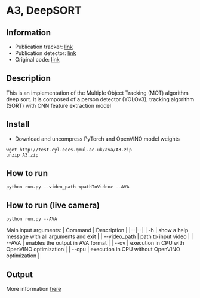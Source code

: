 # A3, DeepSORT

## Information
 - Publication tracker: [link](https://arxiv.org/abs/1602.00763)
 - Publication detector: [link](https://arxiv.org/abs/1804.02767)
 - Original code: [link](https://github.com/ZQPei/deep_sort_pytorch)

## Description

This is an implementation of the Multiple Object Tracking (MOT) algorithm deep sort. It is composed of a person detector (YOLOv3), tracking algorithm (SORT) with CNN feature extraction model 

## Install
- Download and uncompress PyTorch and OpenVINO model weights
```
wget http://test-cyl.eecs.qmul.ac.uk/ava/A3.zip
unzip A3.zip
```

## How to run
```
python run.py --video_path <pathToVideo> --AVA
```

## How to run (live camera)
```
python run.py --AVA
```

Main input arguments:
| Command | Description |
|--|--|
| -h | show a help message with all arguments and exit |
| --video_path | path to input video |
| --AVA | enables the output in AVA format |
| --ov | execution in CPU with OpenVINO optimization |
| --cpu | execution in CPU without OpenVINO optimization  |


## Output
More information [here](https://github.com/QMUL/AVA/tree/master/Analytics#output-data-format)
